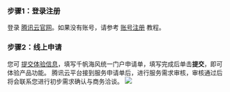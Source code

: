 ### 步骤1：登录注册[](id:Step1)
登录 [腾讯云官网](https://cloud.tencent.com/login)。如果没有账号，请参考 [账号注册](https://cloud.tencent.com/document/product/378/17985) 教程。
### 步骤2：线上申请[](id:Step2)
您可 [提交体验信息](https://tmpl.cloud.tencent.com/infofeedback)，填写千帆海风统一门户申请单，填写完成后单击**提交**，即可体验产品功能。
腾讯云平台接到服务申请单后，进行服务需求审核，审核通过后将会联系您进行初步需求确认与商务洽谈。
![](https://qcloudimg.tencent-cloud.cn/raw/447952ce30800e73588a628f6da9bd88.png)

